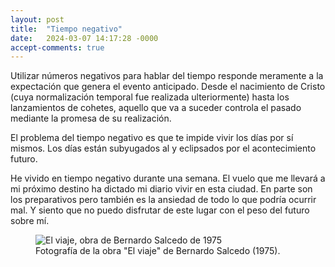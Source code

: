 ```yaml
---
layout: post
title:  "Tiempo negativo"
date:   2024-03-07 14:17:28 -0000
accept-comments: true
---
```

Utilizar números negativos para hablar del tiempo responde meramente a la expectación que genera el evento anticipado. Desde el nacimiento de Cristo (cuya normalización temporal fue realizada ulteriormente) hasta los lanzamientos de cohetes, aquello que va a suceder controla el pasado mediante la promesa de su realización.

El problema del tiempo negativo es que te impide vivir los días por sí mismos. Los días están subyugados al y eclipsados por el acontecimiento futuro.

He vivido en tiempo negativo durante una semana. El vuelo que me llevará a mi próximo destino ha dictado mi diario vivir en esta ciudad. En parte son los preparativos pero también es la ansiedad de todo lo que podría ocurrir mal. Y siento que no puedo disfrutar de este lugar con el peso del futuro sobre mí.

<figure>
<img src="{{ site.baseurl }}/assets/images/colombia3.jpg" alt="El viaje, obra de Bernardo Salcedo de 1975"/>
<figcaption>Fotografía de la obra "El viaje" de Bernardo Salcedo (1975).</figcaption>
</figure>
